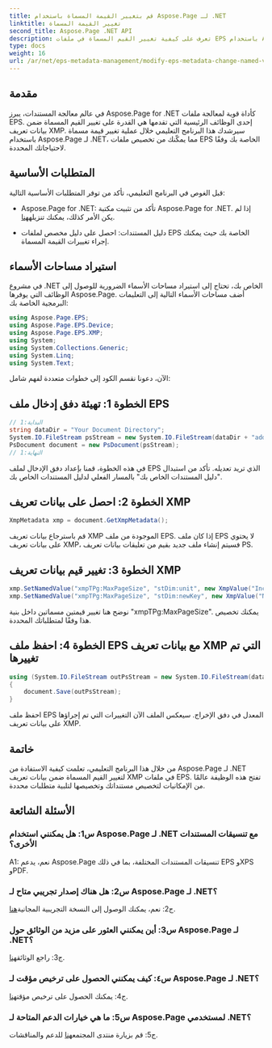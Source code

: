 ```yaml
---
title: قم بتغيير القيمة المسماة باستخدام Aspose.Page لـ .NET
linktitle: تغيير القيمة المسماة
second_title: Aspose.Page .NET API
description: تعرف على كيفية تغيير القيم المسماة في ملفات EPS باستخدام Aspose.Page لـ .NET. قم بتخصيص بيانات تعريف XMP بسهولة لمعالجة المستندات المخصصة.
type: docs
weight: 16
url: /ar/net/eps-metadata-management/modify-eps-metadata-change-named-value/
---
```

## مقدمة

في عالم معالجة المستندات، يبرز Aspose.Page for .NET كأداة قوية لمعالجة ملفات EPS. إحدى الوظائف الرئيسية التي تقدمها هي القدرة على تغيير القيم المسماة ضمن بيانات تعريف XMP. سيرشدك هذا البرنامج التعليمي خلال عملية تغيير قيمة مسماة باستخدام Aspose.Page لـ .NET، مما يمكّنك من تخصيص ملفات EPS الخاصة بك وفقًا لاحتياجاتك المحددة.

## المتطلبات الأساسية

قبل الغوص في البرنامج التعليمي، تأكد من توفر المتطلبات الأساسية التالية:

-  Aspose.Page for .NET: تأكد من تثبيت مكتبة Aspose.Page for .NET. إذا لم يكن الأمر كذلك، يمكنك تنزيله[هنا](https://releases.aspose.com/page/net/).

- دليل المستندات: احصل على دليل مخصص لملفات EPS الخاصة بك حيث يمكنك إجراء تغييرات القيمة المسماة.

## استيراد مساحات الأسماء

في مشروع .NET الخاص بك، تحتاج إلى استيراد مساحات الأسماء الضرورية للوصول إلى الوظائف التي يوفرها Aspose.Page. أضف مساحات الأسماء التالية إلى التعليمات البرمجية الخاصة بك:

```csharp
using Aspose.Page.EPS;
using Aspose.Page.EPS.Device;
using Aspose.Page.EPS.XMP;
using System;
using System.Collections.Generic;
using System.Linq;
using System.Text;
```

الآن، دعونا نقسم الكود إلى خطوات متعددة لفهم شامل:

## الخطوة 1: تهيئة دفق إدخال ملف EPS

```csharp
// البداية:1
string dataDir = "Your Document Directory";
System.IO.FileStream psStream = new System.IO.FileStream(dataDir + "add_named_value_input.eps", System.IO.FileMode.Open, System.IO.FileAccess.Read);
PsDocument document = new PsDocument(psStream);
// النهاية:1
```

في هذه الخطوة، قمنا بإعداد دفق الإدخال لملف EPS الذي تريد تعديله. تأكد من استبدال "دليل المستندات الخاص بك" بالمسار الفعلي لدليل المستندات الخاص بك.

## الخطوة 2: احصل على بيانات تعريف XMP

```csharp
XmpMetadata xmp = document.GetXmpMetadata();
```

قم باسترجاع بيانات تعريف XMP الموجودة من ملف EPS. إذا كان ملف EPS لا يحتوي على بيانات تعريف XMP، فسيتم إنشاء ملف جديد بقيم من تعليقات بيانات تعريف PS.

## الخطوة 3: تغيير قيم بيانات تعريف XMP

```csharp
xmp.SetNamedValue("xmpTPg:MaxPageSize", "stDim:unit", new XmpValue("Inches"));
xmp.SetNamedValue("xmpTPg:MaxPageSize", "stDim:newKey", new XmpValue("NewValue"));
```

نوضح هنا تغيير قيمتين مسماتين داخل بنية "xmpTPg:MaxPageSize". يمكنك تخصيص هذا وفقًا لمتطلباتك المحددة.

## الخطوة 4: احفظ ملف EPS مع بيانات تعريف XMP التي تم تغييرها

```csharp
using (System.IO.FileStream outPsStream = new System.IO.FileStream(dataDir + "change_named_value_output.eps", System.IO.FileMode.Create, System.IO.FileAccess.Write))
{
    document.Save(outPsStream);
}
```

احفظ ملف EPS المعدل في دفق الإخراج. سيعكس الملف الآن التغييرات التي تم إجراؤها على بيانات تعريف XMP.

## خاتمة

من خلال هذا البرنامج التعليمي، تعلمت كيفية الاستفادة من Aspose.Page لـ .NET لتغيير القيم المسماة ضمن بيانات تعريف XMP في ملفات EPS. تفتح هذه الوظيفة عالمًا من الإمكانيات لتخصيص مستنداتك وتخصيصها لتلبية متطلبات محددة.

## الأسئلة الشائعة

### س1: هل يمكنني استخدام Aspose.Page لـ .NET مع تنسيقات المستندات الأخرى؟

A1: نعم، يدعم Aspose.Page تنسيقات المستندات المختلفة، بما في ذلك EPS وXPS وPDF.

### س2: هل هناك إصدار تجريبي متاح لـ Aspose.Page لـ .NET؟

 ج2: نعم، يمكنك الوصول إلى النسخة التجريبية المجانية[هنا](https://releases.aspose.com/).

### س3: أين يمكنني العثور على مزيد من الوثائق حول Aspose.Page لـ .NET؟

 ج3: راجع الوثائق[هنا](https://reference.aspose.com/page/net/).

### س٤: كيف يمكنني الحصول على ترخيص مؤقت لـ Aspose.Page لـ .NET؟

 ج4: يمكنك الحصول على ترخيص مؤقت[هنا](https://purchase.aspose.com/temporary-license/).

### س5: ما هي خيارات الدعم المتاحة لـ Aspose.Page لمستخدمي .NET؟

 ج5: قم بزيارة منتدى المجتمع[هنا](https://forum.aspose.com/c/page/39) للدعم والمناقشات.